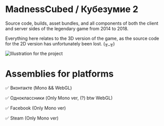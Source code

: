 # MadnessCubed / Кубезумие 2
Source code, builds, asset bundles, and all components of both the client and server sides of the legendary game from 2014 to 2018. 

Everything here relates to the 3D version of the game, as the source code for the 2D version has unfortunately been lost. (╥_╥)

![Illustration for the project](https://i.okcdn.ru/videoPreview?id=35364866690&type=37&idx=7&tkn=qGvbjHzN3WpMBv67RTMpz_AZI-I&fn=external_8)

# Assemblies for platforms
✅ Вконтакте (Mono && WebGL)

✅ Одноклассники (Only Mono ver, (?) btw WebGL)

✅ Facebook (Only Mono ver)

✅ Steam (Only Mono ver)
